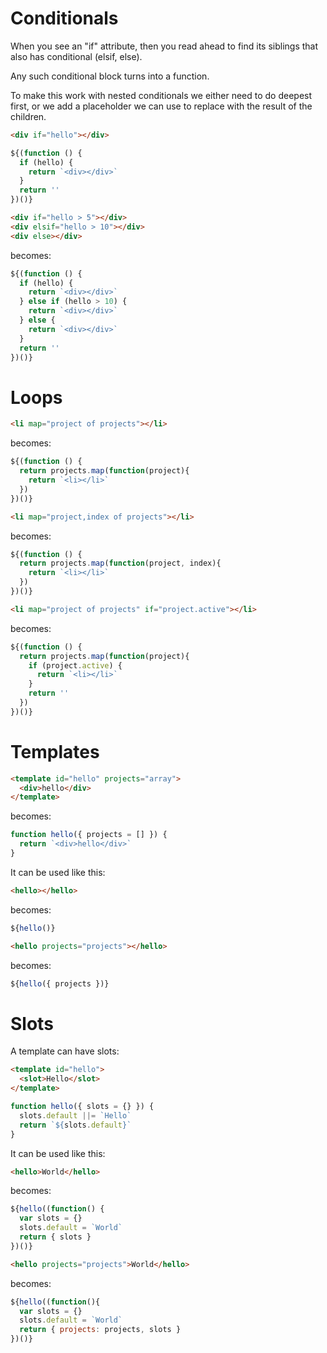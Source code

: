 # Conditionals

When you see an "if" attribute, then you read ahead to find its siblings that also has conditional (elsif, else).

Any such conditional block turns into a function.

To make this work with nested conditionals we either need to do deepest first, or we add a placeholder we can use to replace with the result of the children.

```html
<div if="hello"></div>
```

```js
${(function () {
  if (hello) {
    return `<div></div>`
  }
  return ''
})()}
```

```html
<div if="hello > 5"></div>
<div elsif="hello > 10"></div>
<div else></div>
```

becomes:

```js
${(function () {
  if (hello) {
    return `<div></div>`
  } else if (hello > 10) {
    return `<div></div>`
  } else {
    return `<div></div>`
  }
  return ''
})()}
```

# Loops

```html
<li map="project of projects"></li>
```

becomes:

```js
${(function () {
  return projects.map(function(project){
    return `<li></li>`
  })
})()}
```

```html
<li map="project,index of projects"></li>
```

becomes:

```js
${(function () {
  return projects.map(function(project, index){
    return `<li></li>`
  })
})()}
```

```html
<li map="project of projects" if="project.active"></li>
```

becomes:

```js
${(function () {
  return projects.map(function(project){
    if (project.active) {
      return `<li></li>`
    }
    return ''
  })
})()}
```

# Templates

```html
<template id="hello" projects="array">
  <div>hello</div>
</template>
```

becomes:

```js
function hello({ projects = [] }) {
  return `<div>hello</div>`
}
```

It can be used like this:

```html
<hello></hello>
```

becomes:

```js
${hello()}
```

```html
<hello projects="projects"></hello>
```

becomes:

```js
${hello({ projects })}
```

# Slots

A template can have slots:

```html
<template id="hello">
  <slot>Hello</slot>
</template>
```

```js
function hello({ slots = {} }) {
  slots.default ||= `Hello`
  return `${slots.default}`
}
```

It can be used like this:

```html
<hello>World</hello>
```

becomes:

```js
${hello((function() {
  var slots = {}
  slots.default = `World`
  return { slots }
})()}
```

```html
<hello projects="projects">World</hello>
```

becomes:

```js
${hello((function(){
  var slots = {}
  slots.default = `World`
  return { projects: projects, slots }
})()}
```
